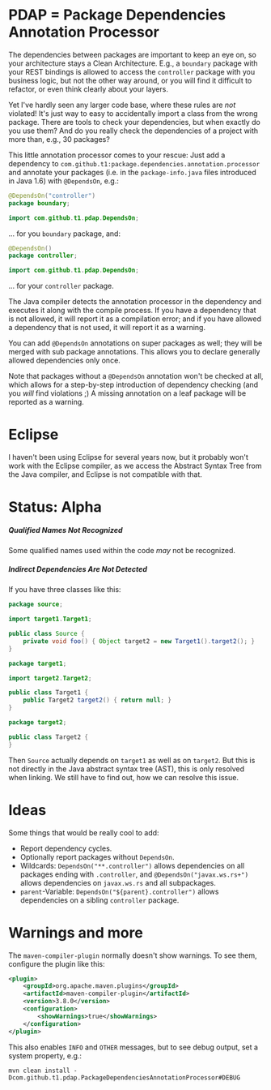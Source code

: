# PDAP = Package Dependencies Annotation Processor

The dependencies between packages are important to keep an eye on, so your architecture stays a Clean Architecture.
E.g., a `boundary` package with your REST bindings is allowed to access the `controller` package with you business logic,
but not the other way around, or you will find it difficult to refactor, or even think clearly about your layers.

Yet I've hardly seen any larger code base, where these rules are *not* violated!
It's just way to easy to accidentally import a class from the wrong package.
There are tools to check your dependencies, but when exactly do you use them?
And do you really check the dependencies of a project with more than, e.g., 30 packages?

This little annotation processor comes to your rescue:
Just add a dependency to `com.github.t1:package.dependencies.annotation.processor`
and annotate your packages (i.e. in the `package-info.java` files introduced in Java 1.6) with `@DependsOn`, e.g.:

```java
@DependsOn("controller")
package boundary;

import com.github.t1.pdap.DependsOn;
```

... for you `boundary` package, and:

```java
@DependsOn()
package controller;

import com.github.t1.pdap.DependsOn;
```

... for your `controller` package.

The Java compiler detects the annotation processor in the dependency and executes it along with the compile process.
If you have a dependency that is not allowed, it will report it as a compilation error;
and if you have allowed a dependency that is not used, it will report it as a warning.

You can add `@DependsOn` annotations on super packages as well;
they will be merged with sub package annotations.
This allows you to declare generally allowed dependencies only once.

Note that packages without a `@DependsOn` annotation won't be checked at all,
which allows for a step-by-step introduction of dependency checking (and you *will* find violations ;)
A missing annotation on a leaf package will be reported as a warning.


# Eclipse

I haven't been using Eclipse for several years now, but it probably won't work with the Eclipse compiler,
as we access the Abstract Syntax Tree from the Java compiler, and Eclipse is not compatible with that.


# Status: Alpha

##### Qualified Names Not Recognized

Some qualified names used within the code *may* not be recognized.


##### Indirect Dependencies Are Not Detected

If you have three classes like this:

```java
package source;

import target1.Target1;

public class Source {
    private void foo() { Object target2 = new Target1().target2(); }
}
```

```java
package target1;

import target2.Target2;

public class Target1 {
    public Target2 target2() { return null; }
}
```

```java
package target2;

public class Target2 {
}
```

Then `Source` actually depends on `target1` as well as on `target2`.
But this is not directly in the Java abstract syntax tree (AST), this is only resolved when linking.
We still have to find out, how we can resolve this issue.


# Ideas

Some things that would be really cool to add:

* Report dependency cycles.
* Optionally report packages without `DependsOn`.
* Wildcards: `DependsOn("**.controller")` allows dependencies on all packages ending with `.controller`,
  and `@DependsOn("javax.ws.rs+")` allows dependencies on `javax.ws.rs` and all subpackages.
* `parent`-Variable: `DependsOn("${parent}.controller")` allows dependencies on a sibling `controller` package.

# Warnings and more

The `maven-compiler-plugin` normally doesn't show warnings. To see them, configure the plugin like this:

```xml
<plugin>
    <groupId>org.apache.maven.plugins</groupId>
    <artifactId>maven-compiler-plugin</artifactId>
    <version>3.8.0</version>
    <configuration>
        <showWarnings>true</showWarnings>
    </configuration>
</plugin>
``` 

This also enables `INFO` and `OTHER` messages, but to see debug output, set a system property, e.g.:

```
mvn clean install -Dcom.github.t1.pdap.PackageDependenciesAnnotationProcessor#DEBUG
```
